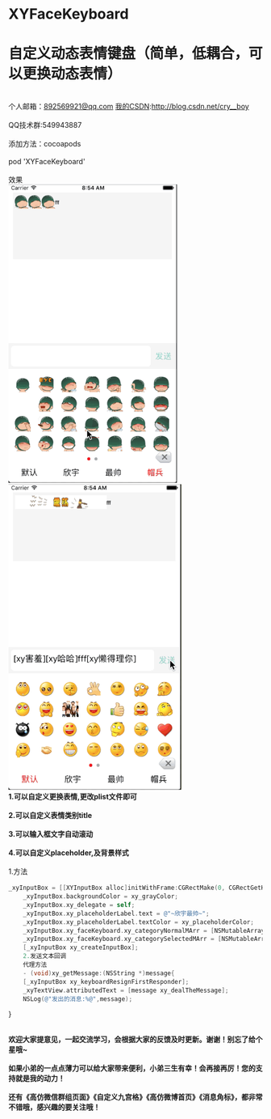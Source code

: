 # XYFaceKeyboard
自定义动态表情键盘（简单，低耦合，可以更换动态表情）
===
 <br>个人邮箱：892569921@qq.com [我的CSDN](http://blog.csdn.net/cry__boy):http://blog.csdn.net/cry__boy <br/>
 <br>QQ技术群:549943887</br>
<br>添加方法：cocoapods<br/>
<br>pod 'XYFaceKeyboard'</br>
<br>效果</br>
![image](https://github.com/cryboyofyu/XYFaceKeyboard/blob/master/XYFaceKeyboardExample/XYShowImage/XYFaceShow1.gif)   
![image](https://github.com/cryboyofyu/XYFaceKeyboard/blob/master/XYFaceKeyboardExample/XYShowImage/XYFaceShow2.gif)
<br>**1.可以自定义更换表情,更改plist文件即可**</br>
<br>**2.可以自定义表情类别title**</br>
<br>**3.可以输入框文字自动滚动**</br>
<br>**4.可以自定义placeholder,及背景样式**</br>
<br>1.方法<br/>
```objective-c
_xyInputBox = [[XYInputBox alloc]initWithFrame:CGRectMake(0, CGRectGetHeight(self.view.frame) - xy_commentBoxH,xy_width, xy_commentBoxH) withBgView:self.view];
    _xyInputBox.backgroundColor = xy_grayColor;
    _xyInputBox.xy_delegate = self;
    _xyInputBox.xy_placeholderLabel.text = @"~欣宇最帅~";
    _xyInputBox.xy_placeholderLabel.textColor = xy_placeholderColor;
    _xyInputBox.xy_faceKeyboard.xy_categoryNormalMArr = [NSMutableArray arrayWithArray:@[@"默认",@"欣宇",@"最帅",@"最帅"]];
    _xyInputBox.xy_faceKeyboard.xy_categorySelectedMArr = [NSMutableArray arrayWithArray:@[@"默认",@"github",@"点赞",@"酷毙"]];
    [_xyInputBox xy_createInputBox];
    2.发送文本回调
    代理方法
    - (void)xy_getMessage:(NSString *)message{
    [_xyInputBox xy_keyboardResignFirstResponder];
    _xyTextView.attributedText = [message xy_dealTheMessage];
    NSLog(@"发出的消息:%@",message);
 ```   
}
    
<br>**欢迎大家提意见，一起交流学习，会根据大家的反馈及时更新。谢谢！别忘了给个星哦~**<br/>
<br>**如果小弟的一点点薄力可以给大家带来便利，小弟三生有幸！会再接再厉！您的支持就是我的动力！**<br/>
<br>**还有《高仿微信群组页面》《自定义九宫格》《高仿微博首页》《消息角标》，都非常不错哦，感兴趣的要关注哦！**<br/>
